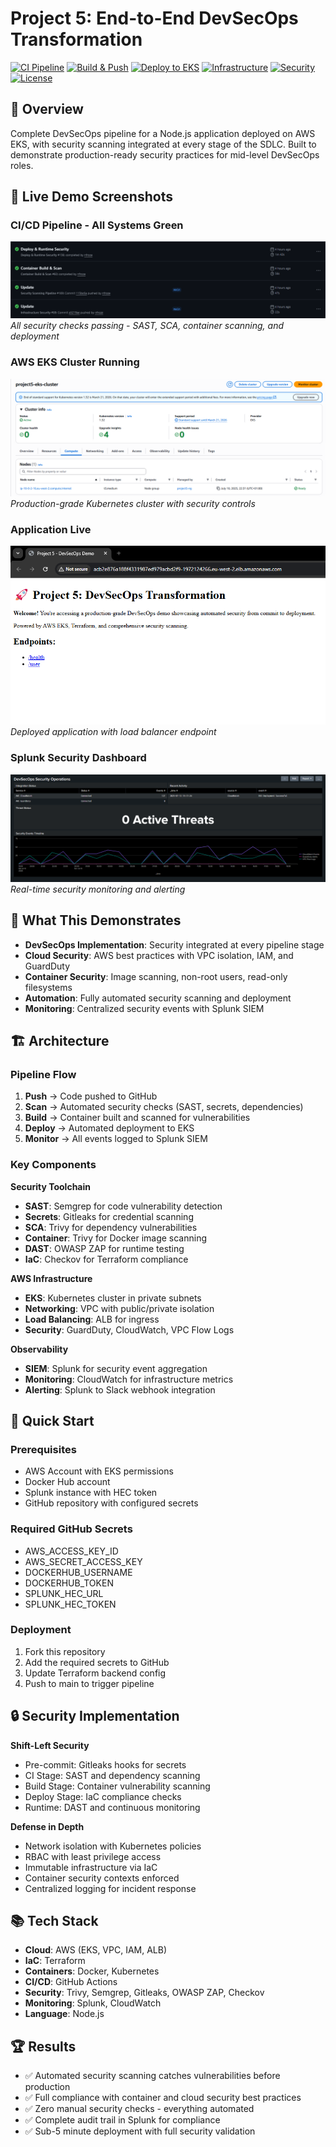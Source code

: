 # Project 5: End-to-End DevSecOps Transformation

[![CI Pipeline](https://github.com/nfroze/Project-5-End-to-End-DevSecOps-Transformation/actions/workflows/ci.yml/badge.svg)](https://github.com/nfroze/Project-5-End-to-End-DevSecOps-Transformation/actions/workflows/ci.yml)
[![Build & Push](https://github.com/nfroze/Project-5-End-to-End-DevSecOps-Transformation/actions/workflows/build.yml/badge.svg)](https://github.com/nfroze/Project-5-End-to-End-DevSecOps-Transformation/actions/workflows/build.yml)
[![Deploy to EKS](https://github.com/nfroze/Project-5-End-to-End-DevSecOps-Transformation/actions/workflows/cd.yml/badge.svg)](https://github.com/nfroze/Project-5-End-to-End-DevSecOps-Transformation/actions/workflows/cd.yml)
[![Infrastructure](https://github.com/nfroze/Project-5-End-to-End-DevSecOps-Transformation/actions/workflows/iac.yml/badge.svg)](https://github.com/nfroze/Project-5-End-to-End-DevSecOps-Transformation/actions/workflows/iac.yml)
[![Security](https://img.shields.io/badge/security-enabled-brightgreen)](https://github.com/nfroze/Project-5-End-to-End-DevSecOps-Transformation/security)
[![License](https://img.shields.io/badge/license-MIT-blue.svg)](LICENSE)

## 🎯 Overview
Complete DevSecOps pipeline for a Node.js application deployed on AWS EKS, with security scanning integrated at every stage of the SDLC. Built to demonstrate production-ready security practices for mid-level DevSecOps roles.

## 📸 Live Demo Screenshots

### CI/CD Pipeline - All Systems Green
![GitHub Actions Pipeline](docs/screenshots/github-actions-all-green.png)
*All security checks passing - SAST, SCA, container scanning, and deployment*

### AWS EKS Cluster Running
![EKS Cluster](docs/screenshots/aws-eks-cluster.png)
*Production-grade Kubernetes cluster with security controls*

### Application Live
![Running Application](docs/screenshots/running-application.png)
*Deployed application with load balancer endpoint*

### Splunk Security Dashboard
![Splunk Dashboard](docs/screenshots/splunk-dashboard.png)
*Real-time security monitoring and alerting*

## 📝 What This Demonstrates

- **DevSecOps Implementation**: Security integrated at every pipeline stage
- **Cloud Security**: AWS best practices with VPC isolation, IAM, and GuardDuty
- **Container Security**: Image scanning, non-root users, read-only filesystems
- **Automation**: Fully automated security scanning and deployment
- **Monitoring**: Centralized security events with Splunk SIEM

## 🏗️ Architecture

### Pipeline Flow
1. **Push** → Code pushed to GitHub
2. **Scan** → Automated security checks (SAST, secrets, dependencies)
3. **Build** → Container built and scanned for vulnerabilities
4. **Deploy** → Automated deployment to EKS
5. **Monitor** → All events logged to Splunk SIEM

### Key Components

**Security Toolchain**
- **SAST**: Semgrep for code vulnerability detection
- **Secrets**: Gitleaks for credential scanning
- **SCA**: Trivy for dependency vulnerabilities
- **Container**: Trivy for Docker image scanning
- **DAST**: OWASP ZAP for runtime testing
- **IaC**: Checkov for Terraform compliance

**AWS Infrastructure**
- **EKS**: Kubernetes cluster in private subnets
- **Networking**: VPC with public/private isolation
- **Load Balancing**: ALB for ingress
- **Security**: GuardDuty, CloudWatch, VPC Flow Logs

**Observability**
- **SIEM**: Splunk for security event aggregation
- **Monitoring**: CloudWatch for infrastructure metrics
- **Alerting**: Splunk to Slack webhook integration

## 🚀 Quick Start

### Prerequisites
- AWS Account with EKS permissions
- Docker Hub account
- Splunk instance with HEC token
- GitHub repository with configured secrets

### Required GitHub Secrets
- AWS_ACCESS_KEY_ID
- AWS_SECRET_ACCESS_KEY
- DOCKERHUB_USERNAME
- DOCKERHUB_TOKEN
- SPLUNK_HEC_URL
- SPLUNK_HEC_TOKEN

### Deployment
1. Fork this repository
2. Add the required secrets to GitHub
3. Update Terraform backend config
4. Push to main to trigger pipeline

## 🔒 Security Implementation

**Shift-Left Security**
- Pre-commit: Gitleaks hooks for secrets
- CI Stage: SAST and dependency scanning
- Build Stage: Container vulnerability scanning
- Deploy Stage: IaC compliance checks
- Runtime: DAST and continuous monitoring

**Defense in Depth**
- Network isolation with Kubernetes policies
- RBAC with least privilege access
- Immutable infrastructure via IaC
- Container security contexts enforced
- Centralized logging for incident response

## 📚 Tech Stack

- **Cloud**: AWS (EKS, VPC, IAM, ALB)
- **IaC**: Terraform
- **Containers**: Docker, Kubernetes
- **CI/CD**: GitHub Actions
- **Security**: Trivy, Semgrep, Gitleaks, OWASP ZAP, Checkov
- **Monitoring**: Splunk, CloudWatch
- **Language**: Node.js

## 🏆 Results

- ✅ Automated security scanning catches vulnerabilities before production
- ✅ Full compliance with container and cloud security best practices
- ✅ Zero manual security checks - everything automated
- ✅ Complete audit trail in Splunk for compliance
- ✅ Sub-5 minute deployment with full security validation
